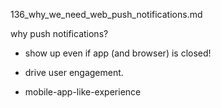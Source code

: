 136_why_we_need_web_push_notifications.md



why push notifications?
- show up even if app (and browser) is closed!

- drive user engagement.

- mobile-app-like-experience

